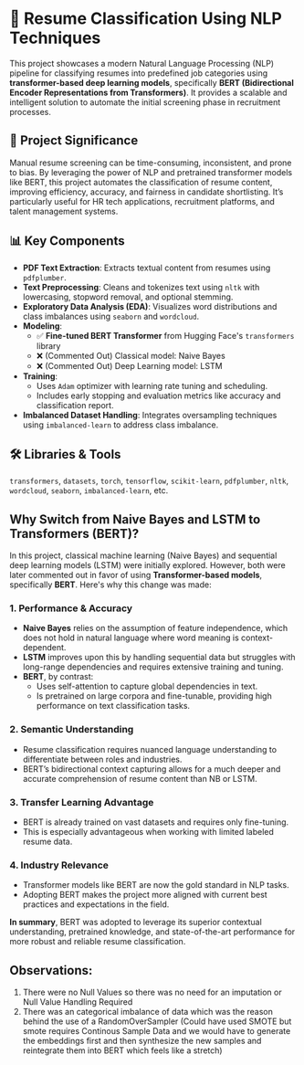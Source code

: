 
# 📄 Resume Classification Using NLP Techniques
This project showcases a modern Natural Language Processing (NLP) pipeline for classifying resumes into predefined job categories using **transformer-based deep learning models**, specifically **BERT (Bidirectional Encoder Representations from Transformers)**. It provides a scalable and intelligent solution to automate the initial screening phase in recruitment processes.

## 🚀 Project Significance
Manual resume screening can be time-consuming, inconsistent, and prone to bias. By leveraging the power of NLP and pretrained transformer models like BERT, this project automates the classification of resume content, improving efficiency, accuracy, and fairness in candidate shortlisting. It’s particularly useful for HR tech applications, recruitment platforms, and talent management systems.

## 📊 Key Components
- **PDF Text Extraction**: Extracts textual content from resumes using `pdfplumber`.
- **Text Preprocessing**: Cleans and tokenizes text using `nltk` with lowercasing, stopword removal, and optional stemming.
- **Exploratory Data Analysis (EDA)**: Visualizes word distributions and class imbalances using `seaborn` and `wordcloud`.
- **Modeling**:
  - ✅ **Fine-tuned BERT Transformer** from Hugging Face's `transformers` library
  - ❌ (Commented Out) Classical model: Naive Bayes
  - ❌ (Commented Out) Deep Learning model: LSTM
- **Training**:
  - Uses `Adam` optimizer with learning rate tuning and scheduling.
  - Includes early stopping and evaluation metrics like accuracy and classification report.
- **Imbalanced Dataset Handling**: Integrates oversampling techniques using `imbalanced-learn` to address class imbalance.

## 🛠️ Libraries & Tools
`transformers`, `datasets`, `torch`, `tensorflow`, `scikit-learn`, `pdfplumber`, `nltk`, `wordcloud`, `seaborn`, `imbalanced-learn`, etc.

## Why Switch from Naive Bayes and LSTM to Transformers (BERT)?

In this project, classical machine learning (Naive Bayes) and sequential deep learning models (LSTM) were initially explored. However, both were later commented out in favor of using **Transformer-based models**, specifically **BERT**. Here's why this change was made:

### 1. Performance & Accuracy
- **Naive Bayes** relies on the assumption of feature independence, which does not hold in natural language where word meaning is context-dependent.
- **LSTM** improves upon this by handling sequential data but struggles with long-range dependencies and requires extensive training and tuning.
- **BERT**, by contrast:
  - Uses self-attention to capture global dependencies in text.
  - Is pretrained on large corpora and fine-tunable, providing high performance on text classification tasks.

### 2. Semantic Understanding
- Resume classification requires nuanced language understanding to differentiate between roles and industries.
- BERT’s bidirectional context capturing allows for a much deeper and accurate comprehension of resume content than NB or LSTM.

### 3. Transfer Learning Advantage
- BERT is already trained on vast datasets and requires only fine-tuning.
- This is especially advantageous when working with limited labeled resume data.

### 4. Industry Relevance
- Transformer models like BERT are now the gold standard in NLP tasks.
- Adopting BERT makes the project more aligned with current best practices and expectations in the field.

**In summary**, BERT was adopted to leverage its superior contextual understanding, pretrained knowledge, and state-of-the-art performance for more robust and reliable resume classification.

## Observations:
1. There were no Null Values so there was no need for an imputation or Null Value Handling Required
2. There was an categorical imbalance of data which was the reason behind the use of a RandomOverSampler (Could have used SMOTE but smote requires Continous Sample Data and we would have to generate the embeddings first and then synthesize the new samples and reintegrate them into BERT which feels like a stretch)
